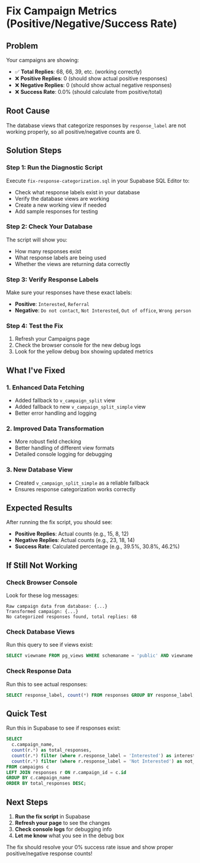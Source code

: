 # Fix Campaign Metrics (Positive/Negative/Success Rate)

## Problem
Your campaigns are showing:
- ✅ **Total Replies**: 68, 66, 39, etc. (working correctly)
- ❌ **Positive Replies**: 0 (should show actual positive responses)
- ❌ **Negative Replies**: 0 (should show actual negative responses)  
- ❌ **Success Rate**: 0.0% (should calculate from positive/total)

## Root Cause
The database views that categorize responses by `response_label` are not working properly, so all positive/negative counts are 0.

## Solution Steps

### Step 1: Run the Diagnostic Script
Execute `fix-response-categorization.sql` in your Supabase SQL Editor to:
- Check what response labels exist in your database
- Verify the database views are working
- Create a new working view if needed
- Add sample responses for testing

### Step 2: Check Your Database
The script will show you:
- How many responses exist
- What response labels are being used
- Whether the views are returning data correctly

### Step 3: Verify Response Labels
Make sure your responses have these exact labels:
- **Positive**: `Interested`, `Referral`
- **Negative**: `Do not contact`, `Not Interested`, `Out of office`, `Wrong person`

### Step 4: Test the Fix
1. Refresh your Campaigns page
2. Check the browser console for the new debug logs
3. Look for the yellow debug box showing updated metrics

## What I've Fixed

### 1. Enhanced Data Fetching
- Added fallback to `v_campaign_split` view
- Added fallback to new `v_campaign_split_simple` view
- Better error handling and logging

### 2. Improved Data Transformation
- More robust field checking
- Better handling of different view formats
- Detailed console logging for debugging

### 3. New Database View
- Created `v_campaign_split_simple` as a reliable fallback
- Ensures response categorization works correctly

## Expected Results

After running the fix script, you should see:
- **Positive Replies**: Actual counts (e.g., 15, 8, 12)
- **Negative Replies**: Actual counts (e.g., 23, 18, 14)
- **Success Rate**: Calculated percentage (e.g., 39.5%, 30.8%, 46.2%)

## If Still Not Working

### Check Browser Console
Look for these log messages:
```
Raw campaign data from database: {...}
Transformed campaign: {...}
No categorized responses found, total replies: 68
```

### Check Database Views
Run this query to see if views exist:
```sql
SELECT viewname FROM pg_views WHERE schemaname = 'public' AND viewname LIKE 'v_campaign%';
```

### Check Response Data
Run this to see actual responses:
```sql
SELECT response_label, count(*) FROM responses GROUP BY response_label;
```

## Quick Test
Run this in Supabase to see if responses exist:
```sql
SELECT 
  c.campaign_name,
  count(r.*) as total_responses,
  count(r.*) filter (where r.response_label = 'Interested') as interested,
  count(r.*) filter (where r.response_label = 'Not Interested') as not_interested
FROM campaigns c
LEFT JOIN responses r ON r.campaign_id = c.id
GROUP BY c.campaign_name
ORDER BY total_responses DESC;
```

## Next Steps
1. **Run the fix script** in Supabase
2. **Refresh your page** to see the changes
3. **Check console logs** for debugging info
4. **Let me know** what you see in the debug box

The fix should resolve your 0% success rate issue and show proper positive/negative response counts!
